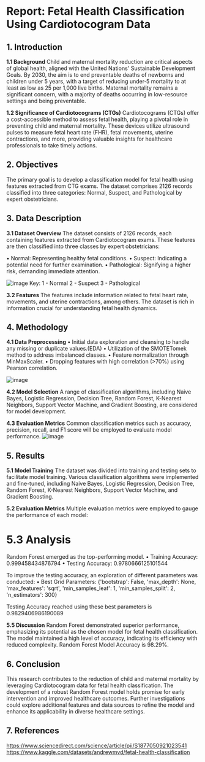 # **Report: Fetal Health Classification Using Cardiotocogram Data**

## **1. Introduction**

**1.1 Background**
Child and maternal mortality reduction are critical aspects of global health, aligned with the United Nations' Sustainable Development Goals. By 2030, the aim is to end preventable deaths of newborns and children under 5 years, with a target of reducing under‑5 mortality to at least as low as 25 per 1,000 live births. Maternal mortality remains a significant concern, with a majority of deaths occurring in low-resource settings and being preventable.

**1.2 Significance of Cardiotocograms (CTGs)**
Cardiotocograms (CTGs) offer a cost-accessible method to assess fetal health, playing a pivotal role in preventing child and maternal mortality. These devices utilize ultrasound pulses to measure fetal heart rate (FHR), fetal movements, uterine contractions, and more, providing valuable insights for healthcare professionals to take timely actions.

## **2. Objectives**
The primary goal is to develop a classification model for fetal health using features extracted from CTG exams. The dataset comprises 2126 records classified into three categories: Normal, Suspect, and Pathological by expert obstetricians.

## **3. Data Description**

**3.1 Dataset Overview**
The dataset consists of 2126 records, each containing features extracted from Cardiotocogram exams. These features are then classified into three classes by expert obstetricians:

•	Normal: Representing healthy fetal conditions.
•	Suspect: Indicating a potential need for further examination.
•	Pathological: Signifying a higher risk, demanding immediate attention.

![image](https://github.com/mmk259/Fetal_Health_Classification/assets/108261815/3724c7b9-509f-43f5-9ed2-a110b1e0d82b)
Key:  1 - Normal 2 - Suspect 3 - Pathological

**3.2 Features**
The features include information related to fetal heart rate, movements, and uterine contractions, among others. The dataset is rich in information crucial for understanding fetal health dynamics.

## **4. Methodology**

**4.1 Data Preprocessing**
•	Initial data exploration and cleansing to handle any missing or duplicate values.(EDA)
•	Utilization of the SMOTETomek method to address imbalanced classes.
•	Feature normalization through MinMaxScaler.
•	Dropping features with high correlation (>70%) using Pearson correlation.

![image](https://github.com/mmk259/Fetal_Health_Classification/assets/108261815/03d1373b-efd9-4e48-96b6-1ff7e5793aec)
 
**4.2 Model Selection**
A range of classification algorithms, including Naive Bayes, Logistic Regression, Decision Tree, Random Forest, K-Nearest Neighbors, Support Vector Machine, and Gradient Boosting, are considered for model development.

**4.3 Evaluation Metrics**
Common classification metrics such as accuracy, precision, recall, and F1 score will be employed to evaluate model performance.
![image](https://github.com/mmk259/Fetal_Health_Classification/assets/108261815/3ca2dade-8a6c-4617-8e4e-1ded959de275)

## **5. Results**

**5.1 Model Training**
The dataset was divided into training and testing sets to facilitate model training. Various classification algorithms were implemented and fine-tuned, including Naive Bayes, Logistic Regression, Decision Tree, Random Forest, K-Nearest Neighbors, Support Vector Machine, and Gradient Boosting.

**5.2 Evaluation Metrics**
Multiple evaluation metrics were employed to gauge the performance of each model:
 

# **5.3 Analysis**
Random Forest emerged as the top-performing model.
•	Training Accuracy: 0.999458434876794
•	Testing Accuracy: 0.9780666125101544


To improve the testing accuracy, an exploration of different parameters was conducted:
•	Best Grid Parameters:
{'bootstrap': False,
 'max_depth': None,
 'max_features': 'sqrt',
 'min_samples_leaf': 1,
 'min_samples_split': 2,
 'n_estimators': 300}

Testing Accuracy reached using these best parameters is 0.9829406986190089


**5.5 Discussion**
Random Forest demonstrated superior performance, emphasizing its potential as the chosen model for fetal health classification. The model maintained a high level of accuracy, indicating its efficiency with reduced complexity.
Random Forest Model Accuracy is 98.29%.

## **6. Conclusion**
This research contributes to the reduction of child and maternal mortality by leveraging Cardiotocogram data for fetal health classification. The development of a robust Random Forest model holds promise for early intervention and improved healthcare outcomes. Further investigations could explore additional features and data sources to refine the model and enhance its applicability in diverse healthcare settings.

## **7. References**
https://www.sciencedirect.com/science/article/pii/S1877050921023541
https://www.kaggle.com/datasets/andrewmvd/fetal-health-classification
